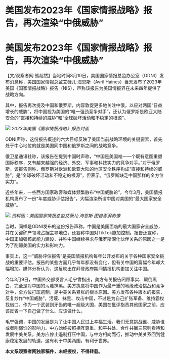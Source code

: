 # 美国发布2023年《国家情报战略》报告，再次渲染“中俄威胁”

# 美国发布2023年《国家情报战略》报告，再次渲染“中俄威胁”

【文/观察者网 熊超然】当地时间8月10日，美国国家情报总监办公室（ODNI）发布消息称，美国国家情报总监艾薇儿·海恩斯（Avril
Haines）当天发布了2023年美国《国家情报战略》报告（NIS），声称该报告为美国情报界在未来四年提供了战略方向。

其中，报告再次提及中国和俄罗斯，内容敦促更多地关注中俄，以应对两国“日益增长的威胁”，将中国视为美国的“唯一强劲竞争对手”，还认为俄罗斯是欧亚大陆安全的“直接和持续的威胁”和“全球破坏活动和不稳定的根源”。

![](https://inews.gtimg.com/newsapp_bt/0/15816223977/1000)
_2023年美国《国家情报战略》报告封面_

ODNI声称，这份报告概述的六大目标反映了美国当前战略环境的关键要素，首先处于中心地位的就是美国同中国和俄罗斯之间的战略竞争。

俄卫星通讯社称，该报告在提到中国时声称，“中国是美国唯一一个既有意图重塑国际秩序，又有越来越强的经济、外交、军事和科技实力的竞争对手。”对于俄罗斯，该报告则称，俄罗斯对欧洲和欧亚大陆的地区安全秩序构成“直接和持续的威胁”，是“全球破坏活动和不稳定的根源”，但表示，“俄罗斯缺乏中国那样的全方位实力”。

近些年来，一些西方国家政客和媒体频繁散布“中国威胁论”。今年3月，美国情报机构发布了一份“年度威胁评估报告”，大幅渲染所谓中国对美国的“最大国家安全威胁”。

![](https://inews.gtimg.com/newsapp_bt/0/15816223979/1000)
_资料图：美国国家情报总监艾薇儿·海恩斯 图自澎湃影像_

当时，同样是ODNI发布的这份报告声称，中国是美国面临的最大国家安全威胁，并在关键矿产领域占据主导地位，还妄称中国对TikTok施加控制。报告还宣称，中国正加强核武能力建设，并称中国继续寻求与俄罗斯深化伙伴关系的原因之一是为了削弱美国的实力和影响力。

事实上，这一“威胁评估报告”是美国情报机构每年公开发布的关于各种国家安全挑战的重要评估。报告的某些方面几乎每年都没有变化，但有关中国的篇幅今年却大幅增加。媒体分析认为，这反映出在拜登政府期间情报机构更加关注中国。

今年3月9日，中国外交部发言人毛宁曾指出，美方有关报告罔顾事实、颠倒黑白，完全是对中国的污蔑抹黑。美方执意将中国作为最严重的地缘政治挑战和竞争对手，全方位打压遏制，是中美关系紧张的根本原因。美方发布各种版本的报告，反复炒作“中国威胁”，污蔑、抹黑、攻击中国，不过是为自己扩张军备、维持霸权找借口。作为一个武装到牙齿的唯一超级大国，美国在批评指责其他国家之前，应该反省一下自己做了什么、应该做什么。

毛宁强调，中国的发展是为了让中国人民过上幸福生活。我们无意挑战谁、威胁谁或者削弱谁的影响力。中方始终按照相互尊重、和平共处、合作共赢三原则看待和发展中美关系。美方应停止遏制打压中国，与中方相向而行，推动中美关系回到健康稳定发展的轨道，这有利于中美两国，有利于世界。

**本文系观察者网独家稿件，未经授权，不得转载。**

